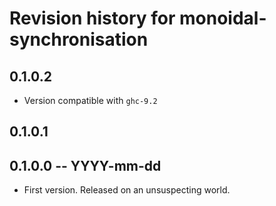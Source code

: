 # Revision history for monoidal-synchronisation

## 0.1.0.2

* Version compatible with `ghc-9.2`

## 0.1.0.1

## 0.1.0.0 -- YYYY-mm-dd

* First version. Released on an unsuspecting world.
